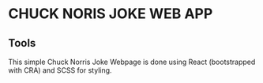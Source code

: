 # CHUCK NORIS JOKE WEB APP

## Tools

This simple Chuck Norris Joke Webpage is done using React (bootstrapped with CRA) and SCSS for styling.
